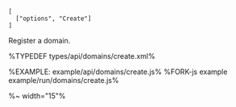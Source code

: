 ```### async create => RegistrationResult
[
  ["options", "Create"]
]
```

Register a domain.

%TYPEDEF types/api/domains/create.xml%

%EXAMPLE: example/api/domains/create.js%
%FORK-js example example/run/domains/create.js%

%~ width="15"%